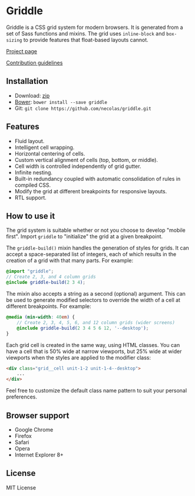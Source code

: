 # Griddle

Griddle is a CSS grid system for modern browsers. It is generated from a set of
Sass functions and mixins. The grid uses `inline-block` and `box-sizing` to
provide features that float-based layouts cannot.

[Project page](http://necolas.github.com/griddle/)

[Contribution guidelines](https://github.com/necolas/issue-guidelines)

## Installation

* Download: [zip](https://github.com/necolas/griddle/zipball/master)
* [Bower](http://bower.io/): `bower install --save griddle`
* Git: `git clone https://github.com/necolas/griddle.git`

## Features

* Fluid layout.
* Intelligent cell wrapping.
* Horizontal centering of cells.
* Custom vertical alignment of cells (top, bottom, or middle).
* Cell width is controlled independently of grid gutter.
* Infinite nesting.
* Built-in redundancy coupled with automatic consolidation of rules in compiled
  CSS.
* Modify the grid at different breakpoints for responsive layouts.
* RTL support.

## How to use it

The grid system is suitable whether or not you choose to develop "mobile
first". Import `griddle` to "initialize" the grid at a given breakpoint.

The `griddle-build()` mixin handles the generation of styles for grids. It can
accept a space-separated list of integers, each of which results in the
creation of a grid with that many parts. For example:

```scss
@import "griddle";
// Create 2, 3, and 4 column grids
@include griddle-build(2 3 4);
```

The mixin also accepts a string as a second (optional) argument. This can be
used to generate modified selectors to override the width of a cell at
different breakpoints. For example:

```scss
@media (min-width: 40em) {
    // Create 2, 3, 4, 5, 6, and 12 column grids (wider screens)
    @include griddle-build(2 3 4 5 6 12, '--desktop');
}
```

Each grid cell is created in the same way, using HTML classes. You can have a
cell that is 50% wide at narrow viewports, but 25% wide at wider viewports when
the styles are applied to the modifier class:

```html
<div class="grid__cell unit-1-2 unit-1-4--desktop">
    ...
</div>
```

Feel free to customize the default class name pattern to suit your personal
preferences.

## Browser support

* Google Chrome
* Firefox
* Safari
* Opera
* Internet Explorer 8+

## License

MIT License

